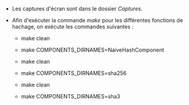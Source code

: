 - Les captures d'écran sont dans le dossier *Captures*.
- Afin d'exécuter la commande *make* pour les différentes fonctions de hachage, on exécute les commandes suivantes :
   
    - make clean
    - make COMPONENTS_DIRNAMES=NaiveHashComponent
    
    - make clean
    - make COMPONENTS_DIRNAMES=sha256
    
    - make clean
    - make COMPONENTS_DIRNAMES=sha3 
